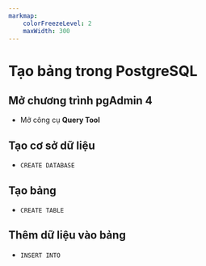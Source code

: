 ```yaml
---
markmap:
    colorFreezeLevel: 2
    maxWidth: 300
---
```


# Tạo bảng trong PostgreSQL

## Mở chương trình **pgAdmin 4**

- Mở công cụ **Query Tool**

## Tạo cơ sở dữ liệu

- `CREATE DATABASE`

## Tạo bảng

- `CREATE TABLE`

## Thêm dữ liệu vào bảng

- `INSERT INTO`

